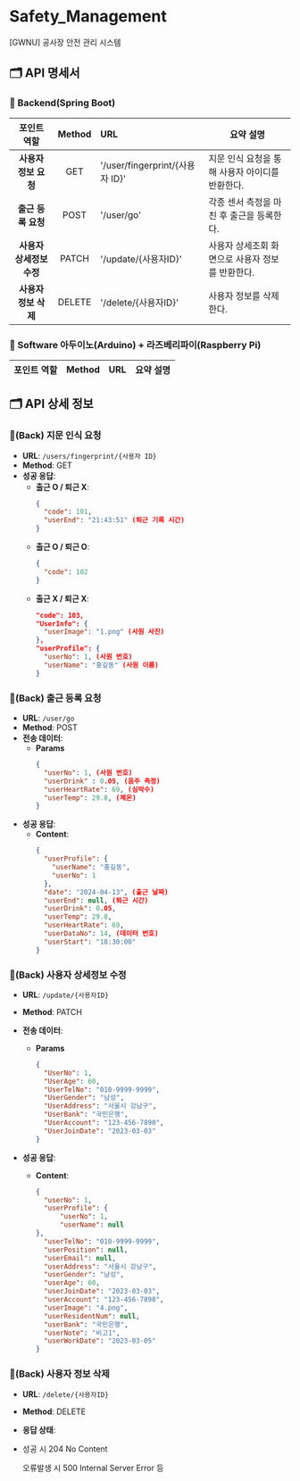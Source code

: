 # Safety_Management
[GWNU] 공사장 안전 관리 시스템

## 🗂️ API 명세서
### 📕 Backend(Spring Boot)
| 포인트 역할             | Method | URL                           | 요약 설명                              |
|:--------------------:|:------:|:------------------------------|--------------------------------------|
| **사용자 정보 요청**     | GET    | '/user/fingerprint/{사용자 ID}' | 지문 인식 요청을 통해 사용자 아이디를 반환한다. |
| **출근 등록 요청**      | POST   | '/user/go'                     | 각종 센서 측정을 마친 후 출근을 등록한다.     |
| **사용자 상세정보 수정**     | PATCH  | '/update/{사용자ID}'     | 사용자 상세조회 화면으로 사용자 정보를 반환한다.     |
| **사용자 정보 삭제**       | DELETE  | '/delete/{사용자ID}'    | 사용자 정보를 삭제한다.   |





### 📘 Software 아두이노(Arduino) + 라즈베리파이(Raspberry Pi)
| 포인트 역할             | Method | URL                 | 요약 설명                              |
|:--------------------:|:------:|:--------------------|--------------------------------------|


## 🗂️ API 상세 정보
### 📕(Back) 지문 인식 요청
- **URL**: `/users/fingerprint/{사용자 ID}`
- **Method**: GET
- **성공 응답**:
  - **출근 O / 퇴근 X**:
    ```json
    {
      "code": 101,
      "userEnd": "21:43:51" (퇴근 기록 시간)
    }
    ```
  - **출근 O / 퇴근 O**:
    ```json
    {
      "code": 102
    }
    ```
  - **출근 X / 퇴근 X**:
    ```json
    "code": 103,
    "UserInfo": {
      "userImage": "1.png" (사원 사진)
    },
    "userProfile": {
      "userNo": 1, (사원 번호)
      "userName": "홍길동" (사원 이름)
    }
      ```

### 📕(Back) 출근 등록 요청
- **URL**: `/user/go`
- **Method**: POST
- **전송 데이터**:
  - **Params**
    ```json
    {
      "userNo": 1, (사원 번호)
      "userDrink" : 0.05, (음주 측정)
      "userHeartRate": 69, (심박수)
      "userTemp": 29.8, (체온)
    }
    ```  
- **성공 응답**:
  - **Content**:
    ```json
    {
      "userProfile": {
        "userName": "홍길동",
        "userNo": 1
      },
      "date": "2024-04-13", (출근 날짜)
      "userEnd": null, (퇴근 시간)
      "userDrink": 0.05, 
      "userTemp": 29.8,
      "userHeartRate": 69,
      "userDataNo": 14, (데이터 번호)
      "userStart": "18:30:00"
    }
    ```

### 📕(Back) 사용자 상세정보 수정
- **URL**: `/update/{사용자ID}`
- **Method**: PATCH
- **전송 데이터**:
  - **Params**
    ```json
    {
      "UserNo": 1,
      "UserAge": 60,
      "UserTelNo": "010-9999-9999",
      "UserGender": "남성",
      "UserAddress": "서울시 강남구",
      "UserBank": "국민은행",
      "UserAccount": "123-456-7890",
      "UserJoinDate": "2023-03-03"
    }
    ```

- **성공 응답**:
  - **Content**:
    ```json
    {
      "userNo": 1,
      "userProfile": {
          "userNo": 1,
          "userName": null
    },
      "userTelNo": "010-9999-9999",
      "userPosition": null,
      "userEmail": null,
      "userAddress": "서울시 강남구",
      "userGender": "남성",
      "userAge": 60,
      "userJoinDate": "2023-03-03",
      "userAccount": "123-456-7890",
      "userImage": "4.png",
      "userResidentNum": null,
      "userBank": "국민은행",
      "userNote": "비고1",
      "userWorkDate": "2023-03-05"
    }
    ```
    
### 📕(Back) 사용자 정보 삭제
- **URL**: `/delete/{사용자ID}`
- **Method**: DELETE
- **응답 상태**:
- 
  성공 시 204 No Content
  
  오류발생 시 500 Internal Server Error 등



